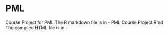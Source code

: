 PML
===

Course Project for PML
The R markdown file is in - PML Course Project.Rmd
The compiled HTML file is in - 
